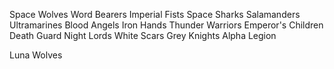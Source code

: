 <!-- list of guilds to easier track who already updated their poster -->

Space Wolves
Word Bearers
Imperial Fists
Space Sharks
Salamanders
Ultramarines
Blood Angels
Iron Hands
Thunder Warriors
Emperor's Children
Death Guard
Night Lords
White Scars
Grey Knights
Alpha Legion

Luna Wolves